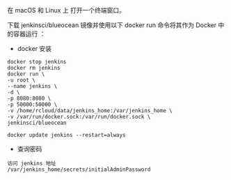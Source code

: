 在 macOS 和 Linux 上
打开一个终端窗口。

下载 jenkinsci/blueocean 镜像并使用以下 docker run 命令将其作为 Docker 中的容器运行 ：

- docker 安装

```
docker stop jenkins
docker rm jenkins
docker run \
-u root \
--name jenkins \
-d \
-p 8080:8080 \
-p 50000:50000 \
-v /home/rcloud/data/jenkins_home:/var/jenkins_home \
-v /var/run/docker.sock:/var/run/docker.sock \
jenkinsci/blueocean

docker update jenkins --restart=always
```

- 查询密码

```
访问 jenkins 地址
/var/jenkins_home/secrets/initialAdminPassword
```
